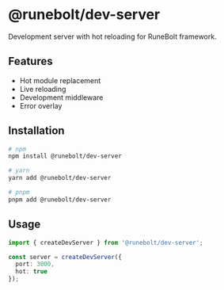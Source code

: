# @runebolt/dev-server

Development server with hot reloading for RuneBolt framework.

## Features

- Hot module replacement
- Live reloading
- Development middleware
- Error overlay

## Installation

```bash
# npm
npm install @runebolt/dev-server

# yarn
yarn add @runebolt/dev-server

# pnpm
pnpm add @runebolt/dev-server
```

## Usage

```typescript
import { createDevServer } from '@runebolt/dev-server';

const server = createDevServer({
  port: 3000,
  hot: true
});
```
